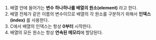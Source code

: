 1. 배열 안에 들어가는 **변수 하나하나를 배열의 원소(element)** 라고 한다.
2. 배열 전체가 같은 이름의 변수이므로 배열의 각 원소를 구분하기 위해서 **인덱스(index)** 를 사용한다.
3. C에서 배열의 인덱스는 항상 **0부터** 시작한다.
4. 배열의 모든 원소는 항상 **연속된 메모리**에 할당된다.